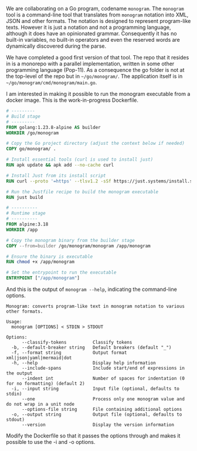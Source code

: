We are collaborating on a Go program, codename `monogram`. The `monogram` tool
is a command-line tool that translates from `monogram` notation into XML, JSON
and other formats. The notation is designed to represent program-like texts.
However it is just a notation and not a programming language, although it does
have an opinionated grammar. Consequently it has no built-in variables, no
built-in operators and even the reserved words are dynamically discovered during
the parse.

We have completed a good first version of that tool. The repo that it resides in
is a monorepo with a parallel implementation, written in some other programming
language (Pop-11). As a consequence the go folder is not at the top-level of the
repo but in `~/go/monogram/`. The application itself is in
`~/go/monogram/cmd/monogram/main.go`.

I am interested in making it possible to run the monogram executable from a
docker image. This is the work-in-progress Dockerfile. 

```Dockerfile
# ---------
# Build stage
# ---------
FROM golang:1.23.8-alpine AS builder
WORKDIR /go/monogram

# Copy the Go project directory (adjust the context below if needed)
COPY go/monogram/ .

# Install essential tools (curl is used to install just)
RUN apk update && apk add --no-cache curl

# Install Just from its install script
RUN curl --proto '=https' --tlsv1.2 -sSf https://just.systems/install.sh | sh -s -- --to /usr/local/bin

# Run the Justfile recipe to build the monogram executable
RUN just build

# ----------
# Runtime stage
# ----------
FROM alpine:3.18
WORKDIR /app

# Copy the monogram binary from the builder stage
COPY --from=builder /go/monogram/monogram /app/monogram

# Ensure the binary is executable
RUN chmod +x /app/monogram

# Set the entrypoint to run the executable
ENTRYPOINT ["/app/monogram"]

```


And this is the output of `monogram --help`, indicating the command-line options.

```
Monogram: converts program-like text in monogram notation to various other formats.

Usage:
  monogram [OPTIONS] < STDIN > STDOUT

Options:
      --classify-tokens          Classify tokens
  -b, --default-breaker string   Default breakers (default "_")
  -f, --format string            Output format xml|json|yaml|mermaid|dot
  -h, --help                     Display help information
      --include-spans            Include start/end of expressions in the output
      --indent int               Number of spaces for indentation (0 for no formatting) (default 2)
  -i, --input string             Input file (optional, defaults to stdin)
      --one                      Process only one monogram value and do not wrap in a unit node
      --options-file string      File containing additional options
  -o, --output string            Output file (optional, defaults to stdout)
      --version                  Display the version information
```

Modify the Dockerfile so that it passes the options through and makes it 
possible to use the -i and -o options.